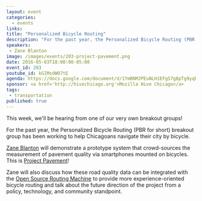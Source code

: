 ```yaml
---
layout: event
categories: 
  - events
links:
title: "Personalized Bicycle Routing"
description: "For the past year, the Personalized Bicycle Routing (PBR for short) breakout group has been working to help Chicagoans navigate their city by bicycle. Zane Blanton will demonstrate a prototype system that crowd-sources the measurement of pavement quality via smartphones mounted on bicycles. This is Project Pavement!"
speakers:
 - Zane Blanton
image: /images/events/203-project-pavement.png
date: 2016-05-03T18:00:00-05:00
event_id: 203
youtube_id: kGIMsdWO7tE
agenda: https://docs.google.com/document/d/1YmBNMJPEuNLH1EFgS7g8pTg9yqbxNl423SttYVDVEXo/edit#
sponsor: <a href='http://hivechicago.org'>Mozilla Hive Chicago</a>
tags: 
 - transportation
published: true
---
```


This week, we'll be hearing from one of our very own breakout groups!

For the past year, the Personalized Bicycle Routing (PBR for short) breakout group has been working to help Chicagoans navigate their city by bicycle. 

[Zane Blanton](https://www.linkedin.com/in/zane-blanton-b7b62145) will demonstrate a prototype system that crowd-sources the measurement of pavement quality via smartphones mounted on bicycles. This is [Project Pavement](http://project-pavement.herokuapp.com/)! 

Zane will also discuss how these road quality data can be integrated with the [Open Source Routing Machine](http://project-osrm.org/) to provide more experience-oriented bicycle routing and talk about the future direction of the project from a policy, technology, and community standpoint.